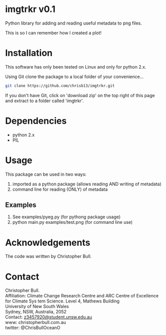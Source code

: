 # imgtrkr v0.1
Python library for adding and reading useful metadata to png files. 

This is so I can remember how I created a plot!

Installation
============
This software has only been tested on Linux and only for python 2.x.

Using Git clone the package to a local folder of your convenience...
```bash
git clone https://github.com/chrisb13/imgtrkr.git
```
If you don't have Git, click on 'download zip' on the top right of this page and extract to a folder called 'imgtrkr'.

Dependencies
============                                                                                                                         
* python 2.x              
* PIL

Usage
============
This package can be used in two ways:
1. imported as a python package (allows reading AND writing of metadata)
1. command line for reading (ONLY) of metadata

## Examples
1. See examples/pyeg.py (for pythong package usage)
1. python main.py examples/test.png (for command line use)

Acknowledgements
================

The code was written by Christopher Bull.

Contact
=======

Christopher Bull.                                                               
Affiliation: Climate Change Research Centre and ARC Centre of Excellence for Climate Sys    tem Science.
     Level 4, Mathews Building                                        
     University of New South Wales                                    
     Sydney, NSW, Australia, 2052                                     
Contact: z3457920@student.unsw.edu.au                                         
www:     christopherbull.com.au                                               
twitter: @ChrisBullOceanO                

